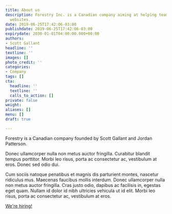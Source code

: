 ```yaml
---
title: About us
description: Forestry Inc. is a Canadian company aiming at helping teams build blazing-fast
  websites.
date: 2019-06-25T17:42:06-03:00
publishdate: 2019-06-25T17:42:06-03:00
expirydate: 2030-01-01T04:00:00.000+00:00
authors:
- Scott Gallant
headline: ''
textline: ''
images: []
photo_credit: ''
categories:
- Company
tags: []
cta:
  headline: ''
  textline: ''
  calls_to_action: []
private: false
weight: 
aliases: []
menu: []
draft: true

---
```

Forestry is a Canadian company founded by Scott Gallant and Jordan Patterson.

Donec ullamcorper nulla non metus auctor fringilla. Curabitur blandit tempus porttitor. Morbi leo risus, porta ac consectetur ac, vestibulum at eros. Donec sed odio dui.

Cum sociis natoque penatibus et magnis dis parturient montes, nascetur ridiculus mus. Maecenas faucibus mollis interdum. Donec ullamcorper nulla non metus auctor fringilla. Cras justo odio, dapibus ac facilisis in, egestas eget quam. Nullam id dolor id nibh ultricies vehicula ut id elit. Morbi leo risus, porta ac consectetur ac, vestibulum at eros.

[We're hiring!](/carreers)
